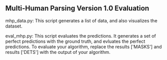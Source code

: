 ## Multi-Human Parsing Version 1.0 Evaluation


mhp_data.py: This script generates a list of data, and also visualizes the dataset.
  
  
eval_mhp.py: This script evaluates the predictions. It generates a set of perfect predictions with the ground truth, and evluates the perfect predictions. To evaluate your algorithm, replace the results ['MASKS'] and results ['DETS'] with the output of your algorithm.
